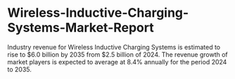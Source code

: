 # Wireless-Inductive-Charging-Systems-Market-Report
Industry revenue for Wireless Inductive Charging Systems is estimated to rise to $6.0 billion by 2035 from $2.5 billion of 2024. The revenue growth of market players is expected to average at 8.4% annually for the period 2024 to 2035.
